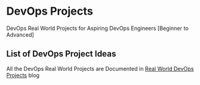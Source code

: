 # DevOps Projects

DevOps Real World Projects for Aspiring DevOps Engineers [Beginner to Advanced]

## List of DevOps Project Ideas

All the DevOps Real World Projects are Documented in [Real World DevOps Projects](https://devopscube.com/devops-projects/) blog
